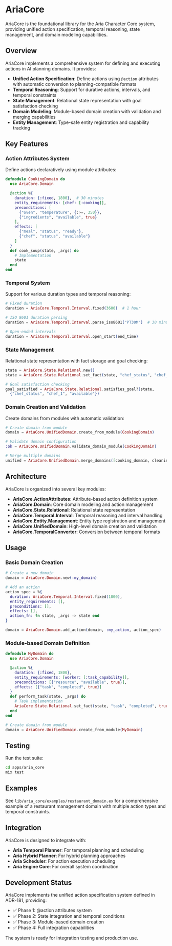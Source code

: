 # AriaCore

AriaCore is the foundational library for the Aria Character Core system, providing unified action specification, temporal reasoning, state management, and domain modeling capabilities.

## Overview

AriaCore implements a comprehensive system for defining and executing actions in AI planning domains. It provides:

- **Unified Action Specification**: Define actions using `@action` attributes with automatic conversion to planning-compatible formats
- **Temporal Reasoning**: Support for durative actions, intervals, and temporal constraints
- **State Management**: Relational state representation with goal satisfaction checking
- **Domain Modeling**: Module-based domain creation with validation and merging capabilities
- **Entity Management**: Type-safe entity registration and capability tracking

## Key Features

### Action Attributes System

Define actions declaratively using module attributes:

```elixir
defmodule CookingDomain do
  use AriaCore.Domain

  @action %{
    duration: {:fixed, 1800},  # 30 minutes
    entity_requirements: [chef: [:cooking]],
    preconditions: [
      {"oven", "temperature", {:>=, 350}},
      {"ingredients", "available", true}
    ],
    effects: [
      {"meal", "status", "ready"},
      {"chef", "status", "available"}
    ]
  }
  def cook_soup(state, _args) do
    # Implementation
    state
  end
end
```

### Temporal System

Support for various duration types and temporal reasoning:

```elixir
# Fixed duration
duration = AriaCore.Temporal.Interval.fixed(3600)  # 1 hour

# ISO 8601 duration parsing
duration = AriaCore.Temporal.Interval.parse_iso8601("PT30M")  # 30 minutes

# Open-ended intervals
duration = AriaCore.Temporal.Interval.open_start(end_time)
```

### State Management

Relational state representation with fact storage and goal checking:

```elixir
state = AriaCore.State.Relational.new()
state = AriaCore.State.Relational.set_fact(state, "chef_status", "chef_1", "available")

# Goal satisfaction checking
goal_satisfied = AriaCore.State.Relational.satisfies_goal?(state, 
  {"chef_status", "chef_1", "available"})
```

### Domain Creation and Validation

Create domains from modules with automatic validation:

```elixir
# Create domain from module
domain = AriaCore.UnifiedDomain.create_from_module(CookingDomain)

# Validate domain configuration
:ok = AriaCore.UnifiedDomain.validate_domain_module(CookingDomain)

# Merge multiple domains
unified = AriaCore.UnifiedDomain.merge_domains([cooking_domain, cleaning_domain])
```

## Architecture

AriaCore is organized into several key modules:

- **AriaCore.ActionAttributes**: Attribute-based action definition system
- **AriaCore.Domain**: Core domain modeling and action management
- **AriaCore.State.Relational**: Relational state representation
- **AriaCore.Temporal.Interval**: Temporal reasoning and interval handling
- **AriaCore.Entity.Management**: Entity type registration and management
- **AriaCore.UnifiedDomain**: High-level domain creation and validation
- **AriaCore.TemporalConverter**: Conversion between temporal formats

## Usage

### Basic Domain Creation

```elixir
# Create a new domain
domain = AriaCore.Domain.new(:my_domain)

# Add an action
action_spec = %{
  duration: AriaCore.Temporal.Interval.fixed(1800),
  entity_requirements: [],
  preconditions: [],
  effects: [],
  action_fn: fn state, _args -> state end
}

domain = AriaCore.Domain.add_action(domain, :my_action, action_spec)
```

### Module-based Domain Definition

```elixir
defmodule MyDomain do
  use AriaCore.Domain

  @action %{
    duration: {:fixed, 1800},
    entity_requirements: [worker: [:task_capability]],
    preconditions: [{"resource", "available", true}],
    effects: [{"task", "completed", true}]
  }
  def perform_task(state, _args) do
    # Task implementation
    AriaCore.State.Relational.set_fact(state, "task", "completed", true)
  end
end

# Create domain from module
domain = AriaCore.UnifiedDomain.create_from_module(MyDomain)
```

## Testing

Run the test suite:

```bash
cd apps/aria_core
mix test
```

## Examples

See `lib/aria_core/examples/restaurant_domain.ex` for a comprehensive example of a restaurant management domain with multiple action types and temporal constraints.

## Integration

AriaCore is designed to integrate with:

- **Aria Temporal Planner**: For temporal planning and scheduling
- **Aria Hybrid Planner**: For hybrid planning approaches
- **Aria Scheduler**: For action execution scheduling
- **Aria Engine Core**: For overall system coordination

## Development Status

AriaCore implements the unified action specification system defined in ADR-181, providing:

- ✅ Phase 1: @action attributes system
- ✅ Phase 2: State integration and temporal conditions
- ✅ Phase 3: Module-based domain creation
- ✅ Phase 4: Full integration capabilities

The system is ready for integration testing and production use.
